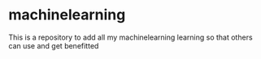 # machinelearning

This is a repository to add all my machinelearning learning so that others can use and get benefitted